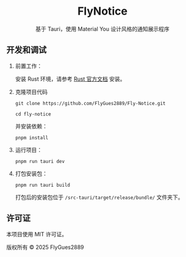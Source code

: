 # <center> FlyNotice </center>

<center>
  基于 Tauri，使用 Material You 设计风格的通知展示程序
</center>



## 开发和调试

1. 前置工作：

   安装 Rust 环境，请参考 [Rust 官方文档](https://www.rust-lang.org/tools/install) 安装。

2. 克隆项目代码

   ```
   git clone https://github.com/FlyGues2889/Fly-Notice.git

   cd fly-notice
   ```

   并安装依赖：
   ```
   pnpm install
   ```


3. 运行项目：

   ```
   pnpm run tauri dev
   ```

4. 打包安装包：

   ```
   pnpm run tauri build
   ```

   打包后的安装包位于 `/src-tauri/target/release/bundle/` 文件夹下。

## 许可证

本项目使用 MIT 许可证。

版权所有 © 2025 FlyGues2889